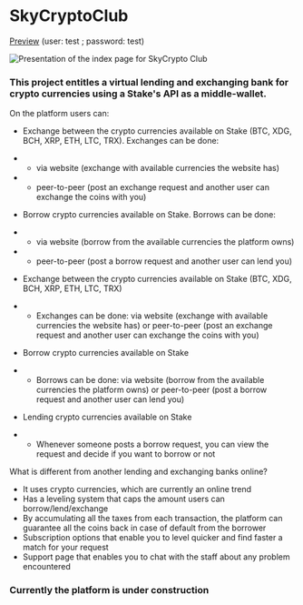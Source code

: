 # SkyCryptoClub
[Preview](https://www.skycrypto.club) (user: test ; password: test)

![Presentation of the index page for SkyCrypto Club](https://i.imgur.com/E0FWZ3p.png)

### This project entitles a virtual lending and exchanging bank for crypto currencies using a Stake's API as a middle-wallet.

On the platform users can:

- Exchange between the crypto currencies available on Stake (BTC, XDG, BCH, XRP, ETH, LTC, TRX). Exchanges can be done: 
- - via website (exchange with available currencies the website has)
- - peer-to-peer (post an exchange request and another user can exchange the coins with you)
- Borrow crypto currencies available on Stake. Borrows can be done: 
- - via website (borrow from the available currencies the platform owns) 
- - peer-to-peer (post a borrow request and another user can lend you)

- Exchange between the crypto currencies available on Stake (BTC, XDG, BCH, XRP, ETH, LTC, TRX)
- - Exchanges can be done: via website (exchange with available currencies the website has) or peer-to-peer (post an exchange request and another user can exchange the coins with you)
- Borrow crypto currencies available on Stake
- - Borrows can be done: via website (borrow from the available currencies the platform owns) or peer-to-peer (post a borrow request and another user can lend you)

- Lending crypto currencies available on Stake
- - Whenever someone posts a borrow request, you can view the request and decide if you want to borrow or not

What is different from another lending and exchanging banks online?
- It uses crypto currencies, which are currently an online trend
- Has a leveling system that caps the amount users can borrow/lend/exchange
- By accumulating all the taxes from each transaction, the platform can guarantee all the coins back in case of default from the borrower
- Subscription options that enable you to level quicker and find faster a match for your request
- Support page that enables you to chat with the staff about any problem encountered


### Currently the platform is under construction
